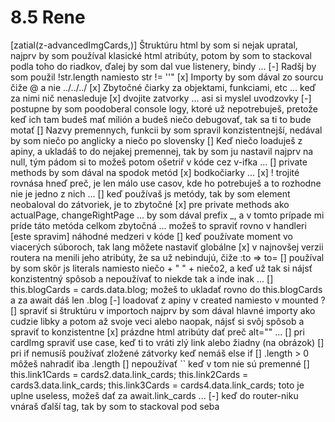 # 8.5 Rene
[zatial(z-advancedImgCards,)] Štruktúru html by som si nejak upratal, najprv by som používal klasické html atribúty, potom by som to stackoval podla toho do riadkov, ďalej by som dal vue listenery, bindy ...
[-] Radšj by som použil !str.length namiesto str != ''"
[x] Importy by som dával zo sourcu čiže @ a nie ../../../
[x] Zbytočné čiarky za objektami, funkciami, etc ... keď za nimi nič nenasleduje
[x] dvojite zatvorky ... asi si myslel uvodzovky
[-] postupne by som poodoberal console logy, ktoré už nepotrebuješ, pretože keď ich tam budeš mať milión a budeš niečo debugovať, tak sa ti to bude motať
[] Nazvy premennych, funkcii by som spravil konzistentnejší, nedával by som niečo po anglicky a niečo po slovensky
[] Keď niečo loaduješ z apiny, a ukladáš to do nejakej premennej, tak by som ju nastavil najprv na null, tým pádom si to možeš potom ošetriř v kóde cez v-ifka ...
[] private methods by som dával na spodok metód
[x] bodkočiarky ...
[x] ! trojité rovnása hneď preč, je len málo use casov, kde ho potrebuješ a to rozhodne nie je jedno z nich ...
[] keď používaš js metódy, tak by som element neobaloval do zátvoriek, je to zbytočné
[x] pre private methods ako actualPage, changeRightPage ... by som dával prefix _, a v tomto prípade mi príde táto metóda celkom zbytočná ... možeš to spraviť rovno v handleri
[este spravim] náhodné medzeri v kóde
[] keď používate moment vo viacerých súboroch, tak lang môžete nastaviť globálne
[x] v najnovšej verzii routera na menili jeho atribúty, že sa už nebindujú, čiže :to => to=
[] používal by som skôr js literals namiesto niečo + " " + niečo2, a keď už tak si nájsť konzistentný spôsob a nepoužívať to niekde tak a inde inak ...
[] this.blogCards = cards.data.blog; možeš to ukladať rovno do this.blogCards a za await dáš len .blog
[-] loadovať z apiny v created namiesto v mounted ?
[] spraviť si štruktúru v importoch najprv by som dával hlavné importy ako cudzie libky a potom až svoje veci alebo naopak, nájsť si svôj spôsob a spraviť to konzistentne
[x] prázdne html atribúty dať preč alt="" ...
[] pri cardImg spraviť use case, keď ti to vráti zlý link alebo žiadny (na obrázok)
[] pri if nemusíš používať zložené zátvorky keď nemáš else if
[] .length > 0 môžeš nahradiť iba .length
[] nepoužívať `` keď v tom nie sú premenné
[]        this.link1Cards = cards2.data.link_cards;
        this.link2Cards = cards3.data.link_cards;
        this.link3Cards = cards4.data.link_cards;
		toto je uplne useless, možeš dať za await.link_cards ...
[-] keď do router-niku vnáraš ďalší tag, tak by som to stackoval pod seba